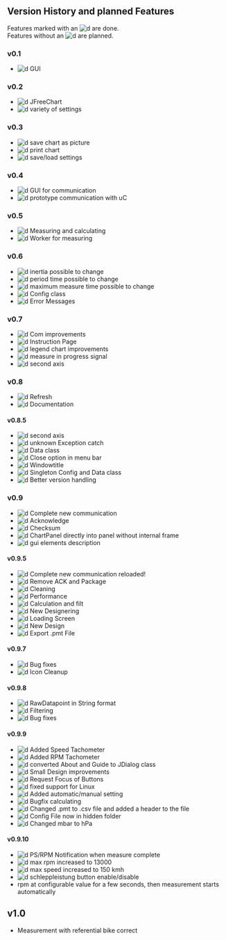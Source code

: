 ## Version History and planned Features  

Features marked with an ![d] are done.  
Features without an ![d] are planned.  

### v0.1
* ![d] GUI

### v0.2
* ![d] JFreeChart
* ![d] variety of settings

### v0.3
* ![d] save chart as picture
* ![d] print chart
* ![d] save/load settings

### v0.4
* ![d] GUI for communication
* ![d] prototype communication with uC

### v0.5
* ![d] Measuring and calculating
* ![d] Worker for measuring

### v0.6
* ![d] inertia possible to change
* ![d] period time possible to change
* ![d] maximum measure time possible to change
* ![d] Config class
* ![d] Error Messages

### v0.7
* ![d] Com improvements
* ![d] Instruction Page
* ![d] legend chart improvements
* ![d] measure in progress signal
* ![d] second axis

### v0.8
* ![d] Refresh
* ![d] Documentation

#### v0.8.5
* ![d] second axis  
* ![d] unknown Exception catch  
* ![d] Data class  
* ![d] Close option in menu bar 
* ![d] Windowtitle
* ![d] Singleton Config and Data class
* ![d] Better version handling

### v0.9
* ![d] Complete new communication  
* ![d] Acknowledge  
* ![d] Checksum  
* ![d] ChartPanel directly into panel without internal frame  
* ![d] gui elements description  

#### v0.9.5
* ![d] Complete new communication reloaded!  
* ![d] Remove ACK and Package
* ![d] Cleaning
* ![d] Performance  
* ![d] Calculation and filt
* ![d] New Designering
* ![d] Loading Screen
* ![d] New Design
* ![d] Export .pmt File

#### v0.9.7
* ![d] Bug fixes
* ![d] Icon Cleanup

#### v0.9.8
* ![d] RawDatapoint in String format
* ![d] Filtering
* ![d] Bug fixes

#### v0.9.9
* ![d] Added Speed Tachometer
* ![d] Added RPM Tachometer 
* ![d] converted About and Guide to JDialog class
* ![d] Small Design improvements
* ![d] Request Focus of Buttons
* ![d] fixed support for Linux
* ![d] Added automatic/manual setting
* ![d] Bugfix calculating
* ![d] Changed .pmt to .csv file and added a header to the file
* ![d] Config File now in hidden folder
* ![d] Changed mbar to hPa

#### v0.9.10  
* ![d] PS/RPM Notification when measure complete  
* ![d] max rpm increased to 13000  
* ![d] max speed increased to 150 kmh  
* ![d] schleppleistung button enable/disable  
* rpm at configurable value for a few seconds, then measurement starts automatically  
  


## v1.0
* Measurement with referential bike correct
  
  






[d]: http://atlanticdecisionsciences.com/sites/default/files/checkmark.png " DONE "